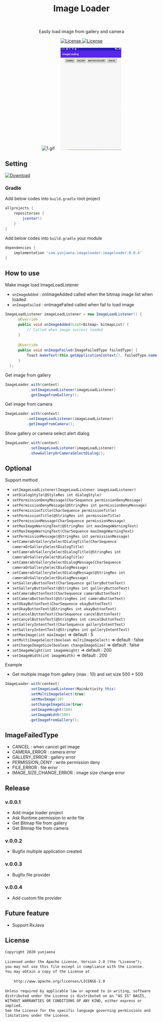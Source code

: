 <h1 align="center">Image Loader</h1></br>

<p align="center">
Easily load image from gallery and camera
</p>

<p align="center">
<a href="https://android-arsenal.com/api?level=19"><img alt="License" src="https://img.shields.io/badge/API-19%2B-brightgreen.svg?style=flat"/>
<a href="https://opensource.org/licenses/Apache-2.0"><img alt="License" src="https://img.shields.io/badge/License-Apache%202.0-blue.svg"/>
</a>

<p align="center">
<img alt="1.gif" src="./img/1.gif" width="200"/>
&nbsp
&nbsp
<img alt="2.gif" src="./img/2.gif" width="200"/>
</p>

## Setting
[ ![Download](https://api.bintray.com/packages/yunjaena/image-loader/imageloader/images/download.svg?version=0.0.4) ](https://bintray.com/yunjaena/image-loader/imageloader/0.0.4/link)

### Gradle
Add below codes into `build.gradle` root project

```gradle
allprojects {
    repositories {
        jcenter()
    }
}
```

Add below codes into `build.gradle` your module

```gradle
dependencies {
    implementation 'com.yunjaena.imageloader:imageloader:0.0.4'
}
```

## How to use

Make image load ImageLoadListener
  - `onImageAdded` : onImageAdded called when the bitmap image list when loaded
  - `onImageFailed` : onImageFailed called when fail to load image

```java
ImageLoadListener imageLoadListener = new ImageLoadListener() {
      @Override
      public void onImageAdded(List<Bitmap> bitmapList) {
          // Called when image success loaded
      }

      @Override
      public void onImageFailed(ImageFailedType failedType) {
          Toast.makeText(this.getApplicationContext(), failedType.name(), Toast.LENGTH_SHORT).show();
      }
  };
```

Get image from gallery

```java
ImageLoader.with(context)
           .setImageLoadListener(imageLoadListener)
           .getImageFromGallery();
```

 Get image from camera

```java
ImageLoader.with(context)
          .setImageLoadListener(imageLoadListener)
          .getImageFromCamera();
```

Show gallery or camera select alert dialog

```java
ImageLoader.with(context)
           .setImageLoadListener(imageLoadListener)
           .showGalleryOrCameraSelectDialog();
```

## Optional

Support method

- `setImageLoadListener(ImageLoadListener imageLoadListener)`
- `setDialogStyle(@StyleRes int dialogStyle)`
- `setPermissionDenyMessage(CharSequence permissionDenyMessage)`
- `setPermissionDenyMessage(@StringRes int permissionDenyMessage)`
- `setPermissionTitle(CharSequence permissionTitle)`
- `setPermissionTitle(@StringRes int permissionTitle)`
- `setPermissionMessage(CharSequence permissionMessage)`
- `setMaxImageWarningText(@StringRes int maxImageWarningText)`
- `setMaxImageWarningText(CharSequence maxImageWarningText)`
- `setPermissionMessage(@StringRes int permissionMessage)`
- `setCameraOrGallerySelectDialogTitle(CharSequence cameraOrGallerySelectDialogTitle)`
- `setCameraOrGallerySelectDialogTitle(@StringRes int cameraOrGallerySelectDialogTitle)`
- `setCameraOrGallerySelectDialogMessage(CharSequence cameraOrGallerySelectDialogMessage)`
- `setCameraOrGallerySelectDialogMessage(@StringRes int cameraOrGallerySelectDialogMessage)`
- `setGalleryButtonText(CharSequence galleryButtonText)`
- `setGalleryButtonText(@StringRes int galleryButtonText)`
- `setCameraButtonText(CharSequence cameraButtonText)`
- `setCameraButtonText(@StringRes int cameraButtonText)`
- `setOkayButtonText(CharSequence okayButtonText)`
- `setOkayButtonText(@StringRes int okayButtonText)`
- `setCancelButtonText(CharSequence cancelButtonText)`
- `setCancelButtonText(@StringRes int cancelButtonText)`
- `setGalleryIntentText(CharSequence galleryIntentText)`
- `setGalleryIntentText(@StringRes int galleryIntentText)`
- `setMaxImage(int maxImage)` => default : 5
- `setMultiImageSelect(boolean multiImageSelect)` => default : false
- `setChangeImageSize(boolean changeImageSize)` => default : false
- `setImageHeight(int imageHeight)` => default : 200
- `setImageWidth(int imageWidth)` => default : 200

Example
- Get multiple image from gallery (max : 10) and set size 500 * 500
```java
ImageLoader.with(context)
           .setImageLoadListener(MainActivity.this)
           .setMultiImageSelect(true)
           .setMaxImage(10)
           .setChangeImageSize(true)
           .setImageHeight(500)
           .setImageWidth(500)
           .getImageFromGallery();
```

## ImageFailedType

- CANCEL : when cancel get image
- CAMERA_ERROR : camera error
- GALLERY_ERROR : gallery error
- PERMISSION_DENY : write permission deny
- FILE_ERROR : file error
- IMAGE_SIZE_CHANGE_ERROR : image size change error

## Release

### v.0.0.1
- Add image loader project
- Ask Runtime permission to write file
- Get Bitmap file from gallery
- Get Bitmap file from camera

### v.0.0.2
-  Bugfix multiple application created

### v.0.0.3
-  Bugfix file provider

### v.0.0.4
-  Add custom file provider

## Future feature
- Support RxJava

## License
```
Copyright 2020 yunjaena

Licensed under the Apache License, Version 2.0 (the "License");
you may not use this file except in compliance with the License.
You may obtain a copy of the License at

    http://www.apache.org/licenses/LICENSE-2.0

Unless required by applicable law or agreed to in writing, software
distributed under the License is distributed on an "AS IS" BASIS,
WITHOUT WARRANTIES OR CONDITIONS OF ANY KIND, either express or implied.
See the License for the specific language governing permissions and
limitations under the License.
```
